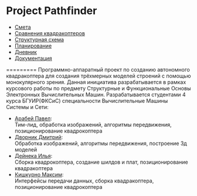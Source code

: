 
# Project Pathfinder

* [Смета](https://docs.google.com/spreadsheets/d/1C4ZWYfL_dpahk5ZyMGiEqAj_xCu-5W8fVgApKHZqpdc/edit?usp=sharing)
* [Сравнения квадракоптеров](https://docs.google.com/spreadsheets/d/1HQJP0jHG34jIxu3yz2FGzEjPffqKhuN_xqDL0eSfckQ/edit?usp=sharing)
* [Структурная схема]()
* [Планирование]()
* [Дневник]()
* [Документация]()

=========
Программно-аппаратный проект по созданию автономного квадракоптера для создания трёхмерных моделей строений с помощью монокулярного зрения. Данная инициатива разрабатывается в рамках курсового работы по предмету Структурные и Функциональные Основы Электронных Вычислительных Машин. Разрабатывается студентами 4 курса БГУИР(ФКСиС) специальности Вычислительные Машины Системы и Сети:
* [Арабей Павел](https://github.com/J-Roux):                 
Тим-лид, обработка изображений, алгоритмы передвижения, позиционирование квадрокоптера
* [Дворник Дмитрий](https://github.com/dimdim1661359):       
Обработка изображений, алгоритмы передвижения, построение 3д моделей
* [Дейнека Илья](https://github.com/IlyaDeineka):            
Сборка квадрокоптера, создание шилдов и плат, позиционирование квадракоптера             
* [Кишкурно Максим](https://github.com/StarGrif):            
Интерфейсы передачи данных, сборка квадракоптера, позиционирование квадрокоптера  
